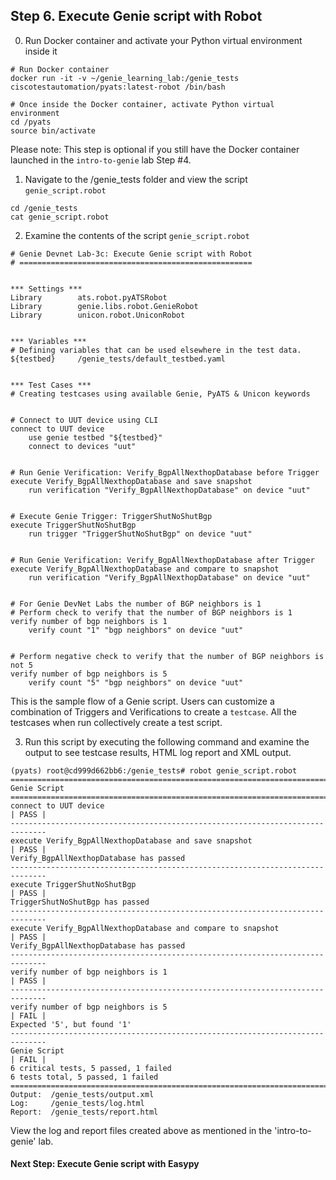 ## Step 6. Execute Genie script with Robot


0. Run Docker container and activate your Python virtual environment inside it

```
# Run Docker container
docker run -it -v ~/genie_learning_lab:/genie_tests ciscotestautomation/pyats:latest-robot /bin/bash

# Once inside the Docker container, activate Python virtual environment
cd /pyats
source bin/activate
```

Please note: This step is optional if you still have the Docker container launched in the `intro-to-genie` lab Step #4.


1. Navigate to the /genie_tests folder and view the script `genie_script.robot`

```
cd /genie_tests
cat genie_script.robot
```


2. Examine the contents of the script `genie_script.robot`

```
# Genie Devnet Lab-3c: Execute Genie script with Robot
# ====================================================


*** Settings ***
Library        ats.robot.pyATSRobot
Library        genie.libs.robot.GenieRobot
Library        unicon.robot.UniconRobot


*** Variables ***
# Defining variables that can be used elsewhere in the test data.
${testbed}     /genie_tests/default_testbed.yaml


*** Test Cases ***
# Creating testcases using available Genie, PyATS & Unicon keywords


# Connect to UUT device using CLI
connect to UUT device
    use genie testbed "${testbed}"
    connect to devices "uut"


# Run Genie Verification: Verify_BgpAllNexthopDatabase before Trigger
execute Verify_BgpAllNexthopDatabase and save snapshot
    run verification "Verify_BgpAllNexthopDatabase" on device "uut"


# Execute Genie Trigger: TriggerShutNoShutBgp
execute TriggerShutNoShutBgp
    run trigger "TriggerShutNoShutBgp" on device "uut"


# Run Genie Verification: Verify_BgpAllNexthopDatabase after Trigger
execute Verify_BgpAllNexthopDatabase and compare to snapshot
    run verification "Verify_BgpAllNexthopDatabase" on device "uut"


# For Genie DevNet Labs the number of BGP neighbors is 1
# Perform check to verify that the number of BGP neighbors is 1
verify number of bgp neighbors is 1
    verify count "1" "bgp neighbors" on device "uut"


# Perform negative check to verify that the number of BGP neighbors is not 5
verify number of bgp neighbors is 5
    verify count "5" "bgp neighbors" on device "uut"

```

This is the sample flow of a Genie script. Users can customize a combination of Triggers and Verifications to create a `testcase`. All the testcases when run collectively create a test script.


3. Run this script by executing the following command and examine the output to see testcase results, HTML log report and XML output.

```
(pyats) root@cd999d662bb6:/genie_tests# robot genie_script.robot
==============================================================================
Genie Script
==============================================================================
connect to UUT device                                                 | PASS |
------------------------------------------------------------------------------
execute Verify_BgpAllNexthopDatabase and save snapshot                | PASS |
Verify_BgpAllNexthopDatabase has passed
------------------------------------------------------------------------------
execute TriggerShutNoShutBgp                                          | PASS |
TriggerShutNoShutBgp has passed
------------------------------------------------------------------------------
execute Verify_BgpAllNexthopDatabase and compare to snapshot          | PASS |
Verify_BgpAllNexthopDatabase has passed
------------------------------------------------------------------------------
verify number of bgp neighbors is 1                                   | PASS |
------------------------------------------------------------------------------
verify number of bgp neighbors is 5                                   | FAIL |
Expected '5', but found '1'
------------------------------------------------------------------------------
Genie Script                                                          | FAIL |
6 critical tests, 5 passed, 1 failed
6 tests total, 5 passed, 1 failed
==============================================================================
Output:  /genie_tests/output.xml
Log:     /genie_tests/log.html
Report:  /genie_tests/report.html
```

View the log and report files created above as mentioned in the 'intro-to-genie' lab.


#### Next Step: Execute Genie script with Easypy
